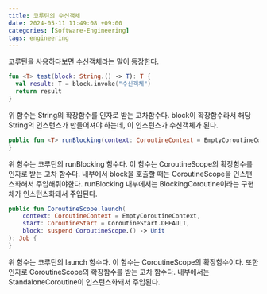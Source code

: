 ```yaml
---
title: 코루틴의 수신객체
date: 2024-05-11 11:49:08 +09:00
categories: [Software-Engineering]
tags: engineering
---
```


코루틴을 사용하다보면 수신객체라는 말이 등장한다.

```kotlin
fun <T> test(block: String.() -> T): T { 
  val result: T = block.invoke("수신객체")
  return result
}
```

위 함수는 String의 확장함수를 인자로 받는 고차함수다. block이 확장함수라서 해당 String의 인스턴스가 만들어져야 하는데, 이 인스턴스가 수신객체가 된다. 

```kotlin
public fun <T> runBlocking(context: CoroutineContext = EmptyCoroutineContext, block: suspend CoroutineScope.() -> T): T {
}
```

위 함수는 코루틴의 runBlocking 함수다. 이 함수는 CoroutineScope의 확장함수를 인자로 받는 고차 함수다. 내부에서 block을 호출할 때는 CoroutineScope을 인스턴스화해서 주입해줘야한다. 
runBlocking 내부에서는 BlockingCoroutine이라는 구현체가 인스턴스화돼서 주입된다. 

```kotlin
public fun CoroutineScope.launch(
    context: CoroutineContext = EmptyCoroutineContext,
    start: CoroutineStart = CoroutineStart.DEFAULT,
    block: suspend CoroutineScope.() -> Unit
): Job {
}
```

위 함수는 코루틴의 launch 함수다. 이 함수는 CoroutineScope의 확장함수이다. 또한 인자로 CoroutineScope의 확장함수를 받는 고차 함수다. 내부에서는 StandaloneCoroutine이 인스턴스화돼서 주입된다.
